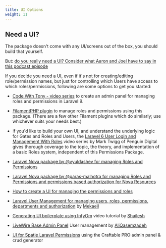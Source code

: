 ```yaml
---
title: UI Options
weight: 11
---
```


## Need a UI?

The package doesn't come with any UI/screens out of the box, you should build that yourself. 

But: [do you really need a UI? Consider what Aaron and Joel have to say in this podcast episode](https://show.nocompromises.io/episodes/should-you-manage-roles-and-permissions-with-a-ui)

If you decide you need a UI, even if it's not for creating/editing role/permission names, but just for controlling which Users have access to which roles/permissions, following are some options to get you started:

- [Code With Tony - video series](https://www.youtube.com/watch?v=lGfV1ddMhHA) to create an admin panel for managing roles and permissions in Laravel 9.

- [FilamentPHP plugin](https://filamentphp.com/plugins/tharinda-rodrigo-spatie-roles-permissions) to manage roles and permissions using this package. (There are a few other Filament plugins which do similarly; use whichever suits your needs best.)

- If you'd like to build your own UI, and understand the underlying logic for Gates and Roles and Users, the [Laravel 6  User Login and Management With Roles](https://www.youtube.com/watch?v=7PpJsho5aak&list=PLxFwlLOncxFLazmEPiB4N0iYc3Dwst6m4) video series by Mark Twigg of Penguin Digital gives thorough coverage to the topic, the theory, and implementation of a basic Roles system, independent of this Permissions Package.

- [Laravel Nova package by @vyuldashev for managing Roles and Permissions](https://github.com/vyuldashev/nova-permission)

- [Laravel Nova package by @paras-malhotra for managing Roles and Permissions and permissions based authorization for Nova Resources](https://github.com/insenseanalytics/laravel-nova-permission)

- [How to create a UI for managing the permissions and roles](http://www.qcode.in/easy-roles-and-permissions-in-laravel-5-4/)

- [Laravel User Management for managing users, roles, permissions, departments and authorization](https://github.com/Mekaeil/LaravelUserManagement) by [Mekaeil](https://github.com/Mekaeil)

- [Generating UI boilerplate using InfyOm](https://youtu.be/hlGu2pa1bdU) video tutorial by [Shailesh](https://github.com/shailesh-ladumor)

- [LiveWire Base Admin Panel](https://github.com/aliqasemzadeh/bap) User management by [AliQasemzadeh](https://github.com/aliqasemzadeh)

- [UI for Spatie Laravel Permissions](https://craftable.pro/article/implementing-a-ui-for-spatie-laravel-permissions) using the Craftable PRO admin panel & crud generator
